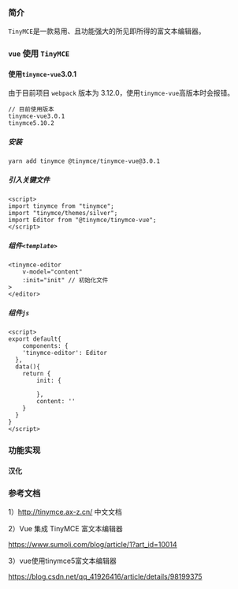### 简介

`TinyMCE`是一款易用、且功能强大的所见即所得的富文本编辑器。

### `vue` 使用 `TinyMCE`

#### 使用`tinymce-vue`3.0.1

由于目前项目 `webpack` 版本为 3.12.0，使用`tinymce-vue`高版本时会报错。

```
// 目前使用版本
tinymce-vue3.0.1
tinymce5.10.2
```

##### 安装

```
yarn add tinymce @tinymce/tinymce-vue@3.0.1
```

##### 引入关键文件

```
<script>
import tinymce from "tinymce";
import "tinymce/themes/silver";
import Editor from "@tinymce/tinymce-vue";
</script>
```

##### 组件`<template>`

```
<tinymce-editor
	v-model="content"
	:init="init" // 初始化文件
>
</editor>
```

##### 组件`js`

```
<script>
export default{
	components: {
  	'tinymce-editor': Editor
  },
  data(){
  	return {
  		init: {
  			
  		},
  		content: ''
  	}
  }
}
</script>
```

### 功能实现

#### 汉化



### 参考文档

1）http://tinymce.ax-z.cn/ 中文文档

2）Vue 集成 TinyMCE 富文本编辑器

https://www.sumoli.com/blog/article/1?art_id=10014

3）vue使用tinymce5富文本编辑器

https://blog.csdn.net/qq_41926416/article/details/98199375